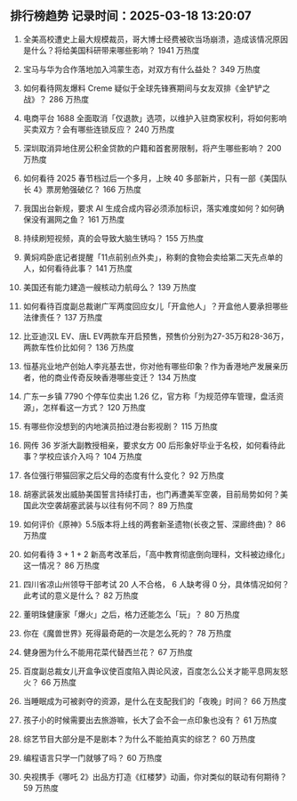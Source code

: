 
## 排行榜趋势 记录时间：2025-03-18 13:20:07
  
  1. 全美高校遭史上最大规模裁员，哥大博士经费被砍当场崩溃，造成该情况原因是什么？将给美国科研带来哪些影响？ 1941 万热度
    
  2. 宝马与华为合作落地加入鸿蒙生态，对双方有什么益处？ 349 万热度
    
  3. 如何看待网友爆料 Creme 疑似于全球先锋赛期间与女友双排《金铲铲之战》？ 286 万热度
    
  4. 电商平台 1688 全面取消「仅退款」选项，以维护入驻商家权利，将如何影响买卖双方？会有哪些连锁反应？ 240 万热度
    
  5. 深圳取消异地住房公积金贷款的户籍和首套房限制，将产生哪些影响？ 200 万热度
    
  6. 如何看待 2025 春节档过后一个多月，上映 40 多部新片，只有一部《美国队长 4》票房勉强破亿？ 166 万热度
    
  7. 我国出台新规，要求 AI 生成合成内容必须添加标识，落实难度如何？如何确保没有漏网之鱼？ 161 万热度
    
  8. 持续刷短视频，真的会导致大脑生锈吗？ 155 万热度
    
  9. 黄焖鸡卧底记者提醒「11点前别点外卖」，称剩的食物会卖给第二天先点单的人，如何看待此事？ 141 万热度
    
  10. 美国还有能力建造一艘核动力航母么？ 139 万热度
    
  11. 如何看待百度副总裁谢广军两度回应女儿「开盒他人」？开盒他人要承担哪些法律责任？ 137 万热度
    
  12. 比亚迪汉L EV、唐L EV两款车开启预售，预售价分别为27-35万和28-36万，两款车性价比如何？ 136 万热度
    
  13. 恒基兆业地产创始人李兆基去世，你对他有哪些印象？作为香港地产发展亲历者，他的商业传奇反映香港哪些变迁？ 134 万热度
    
  14. 广东一乡镇 7790 个停车位卖出 1.26 亿，官方称「为规范停车管理，盘活资源」，怎样看这一方式？ 120 万热度
    
  15. 有哪些你没想到的内地演员拍过港台影视剧？ 115 万热度
    
  16. 网传 36 岁浙大副教授相亲，要求女方 00 后形象好毕业于名校，如何看待此事？学校应该介入吗？ 104 万热度
    
  17. 各位强行带猫回家之后父母的态度有什么变化？ 92 万热度
    
  18. 胡塞武装发出威胁美国誓言持续打击，也门再遭美军空袭，目前局势如何？美国此次空袭胡塞武装与以往有何不同？ 89 万热度
    
  19. 如何评价《原神》5.5版本将上线的两套新圣遗物(长夜之誓、深廊终曲)？ 86 万热度
    
  20. 如何看待 3 + 1 + 2 新高考改革后，「高中教育彻底倒向理科，文科被边缘化」这一情况？ 86 万热度
    
  21. 四川省凉山州领导干部考试 20 人不合格， 6 人缺考得 0 分，具体情况如何？此考试的意义是什么？ 82 万热度
    
  22. 董明珠健康家「爆火」之后，格力还能怎么「玩」？ 80 万热度
    
  23. 你在《魔兽世界》死得最奇葩的一次是怎么死的？ 78 万热度
    
  24. 健身圈为什么不能用花菜代替西兰花？ 67 万热度
    
  25. 百度副总裁女儿开盒争议使百度陷入舆论风波，百度怎么公关才能平息网友怒火？ 66 万热度
    
  26. 当睡眠成为可被剥夺的资源，是什么在支配我们的「夜晚」时间？ 66 万热度
    
  27. 孩子小的时候需要出去旅游嘛，长大了会不会一点印象也没有？ 61 万热度
    
  28. 综艺节目大部分是不是剧本？为什么不能拍真实的综艺？ 60 万热度
    
  29. 编程语言只学一门就够了吗？ 60 万热度
    
  30. 央视携手《哪吒 2》出品方打造《红楼梦》动画，你对类似的联动有何期待？ 59 万热度
    
